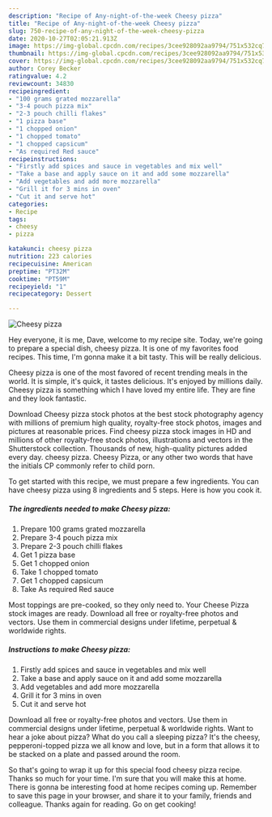 ```yaml
---
description: "Recipe of Any-night-of-the-week Cheesy pizza"
title: "Recipe of Any-night-of-the-week Cheesy pizza"
slug: 750-recipe-of-any-night-of-the-week-cheesy-pizza
date: 2020-10-27T02:05:21.913Z
image: https://img-global.cpcdn.com/recipes/3cee928092aa9794/751x532cq70/cheesy-pizza-recipe-main-photo.jpg
thumbnail: https://img-global.cpcdn.com/recipes/3cee928092aa9794/751x532cq70/cheesy-pizza-recipe-main-photo.jpg
cover: https://img-global.cpcdn.com/recipes/3cee928092aa9794/751x532cq70/cheesy-pizza-recipe-main-photo.jpg
author: Corey Becker
ratingvalue: 4.2
reviewcount: 34830
recipeingredient:
- "100 grams grated mozzarella"
- "3-4 pouch pizza mix"
- "2-3 pouch chilli flakes"
- "1 pizza base"
- "1 chopped onion"
- "1 chopped tomato"
- "1 chopped capsicum"
- "As required Red sauce"
recipeinstructions:
- "Firstly add spices and sauce in vegetables and mix well"
- "Take a base and apply sauce on it and add some mozzarella"
- "Add vegetables and add more mozzarella"
- "Grill it for 3 mins in oven"
- "Cut it and serve hot"
categories:
- Recipe
tags:
- cheesy
- pizza

katakunci: cheesy pizza 
nutrition: 223 calories
recipecuisine: American
preptime: "PT32M"
cooktime: "PT59M"
recipeyield: "1"
recipecategory: Dessert

---
```



![Cheesy pizza](https://img-global.cpcdn.com/recipes/3cee928092aa9794/751x532cq70/cheesy-pizza-recipe-main-photo.jpg)

Hey everyone, it is me, Dave, welcome to my recipe site. Today, we're going to prepare a special dish, cheesy pizza. It is one of my favorites food recipes. This time, I'm gonna make it a bit tasty. This will be really delicious.

Cheesy pizza is one of the most favored of recent trending meals in the world. It is simple, it's quick, it tastes delicious. It's enjoyed by millions daily. Cheesy pizza is something which I have loved my entire life. They are fine and they look fantastic.

Download Cheesy pizza stock photos at the best stock photography agency with millions of premium high quality, royalty-free stock photos, images and pictures at reasonable prices. Find cheesy pizza stock images in HD and millions of other royalty-free stock photos, illustrations and vectors in the Shutterstock collection. Thousands of new, high-quality pictures added every day. cheesy pizza. Cheesy Pizza, or any other two words that have the initials CP commonly refer to child porn.


To get started with this recipe, we must prepare a few ingredients. You can have cheesy pizza using 8 ingredients and 5 steps. Here is how you cook it.

<!--inarticleads1-->

##### The ingredients needed to make Cheesy pizza:

1. Prepare 100 grams grated mozzarella
1. Prepare 3-4 pouch pizza mix
1. Prepare 2-3 pouch chilli flakes
1. Get 1 pizza base
1. Get 1 chopped onion
1. Take 1 chopped tomato
1. Get 1 chopped capsicum
1. Take As required Red sauce


Most toppings are pre-cooked, so they only need to. Your Cheese Pizza stock images are ready. Download all free or royalty-free photos and vectors. Use them in commercial designs under lifetime, perpetual &amp; worldwide rights. 

<!--inarticleads2-->

##### Instructions to make Cheesy pizza:

1. Firstly add spices and sauce in vegetables and mix well
1. Take a base and apply sauce on it and add some mozzarella
1. Add vegetables and add more mozzarella
1. Grill it for 3 mins in oven
1. Cut it and serve hot


Download all free or royalty-free photos and vectors. Use them in commercial designs under lifetime, perpetual &amp; worldwide rights. Want to hear a joke about pizza? What do you call a sleeping pizza? It&#39;s the cheesy, pepperoni-topped pizza we all know and love, but in a form that allows it to be stacked on a plate and passed around the room. 

So that's going to wrap it up for this special food cheesy pizza recipe. Thanks so much for your time. I'm sure that you will make this at home. There is gonna be interesting food at home recipes coming up. Remember to save this page in your browser, and share it to your family, friends and colleague. Thanks again for reading. Go on get cooking!
